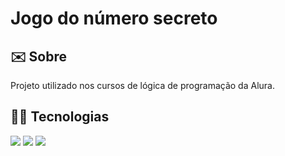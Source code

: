 <h1>Jogo do número secreto</h1>

<h2> ✉️ Sobre</h2>
<p>Projeto utilizado nos cursos de lógica de programação da Alura.</p>

## 🚀🚀 Tecnologias
<div>
  <img src="https://img.shields.io/badge/HTML-239120?style=for-the-badge&logo=html5&logoColor=white">
  <img src="https://img.shields.io/badge/CSS-239120?&style=for-the-badge&logo=css3&logoColor=white">
  <img src="https://img.shields.io/badge/JavaScript-F7DF1E?style=for-the-badge&logo=javascript&logoColor=black">
</div>
